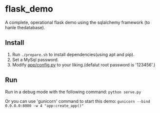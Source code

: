 # flask_demo
A complete, operational flask demo using the sqlalchemy framework (to hanle thedatabase).

## Install
 1. Run `./prepare.sh` to install dependencies(using apt and pip).
 2. Set a MySql password.
 3. Modify [app/config.py](https://github.com/misads/flask_dempo/master/app/config.py) to your liking.(defalut root password is '123456'.)

## Run
Run in a debug mode with the following command:
  `python serve.py`

Or you can use 'gunicorn' command to start this demo:
  `gunicorn --bind 0.0.0.0:8000 -w 4 "app:create_app()"`
